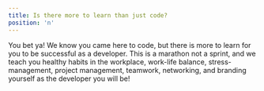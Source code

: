 ```yaml
---
title: Is there more to learn than just code?
position: 'n'
---
```

You bet ya! We know you came here to code, but there is more to learn for you to be successful as a developer. This is a marathon not a sprint, and we teach you healthy habits in the workplace, work-life balance, stress-management, project management, teamwork, networking, and branding yourself as the developer you will be!
